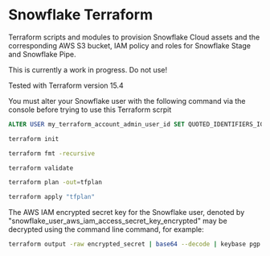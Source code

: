 # Snowflake Terraform

Terraform scripts and modules to provision Snowflake Cloud assets and the corresponding AWS S3 bucket, IAM policy and roles for Snowflake Stage and Snowflake Pipe.

This is currently a work in progress. Do not use!

Tested with Terraform version 15.4

You must alter your Snowflake user with the following command via the console before trying to use this Terraform scrpit

```sql
ALTER USER my_terraform_account_admin_user_id SET QUOTED_IDENTIFIERS_IGNORE_CASE = true;
```


```bash
terraform init

terraform fmt -recursive

terraform validate

terraform plan -out=tfplan

terraform apply "tfplan"
```

The AWS IAM encrypted secret key for the Snowflake user, denoted by "snowflake_user_aws_iam_access_secret_key_encrypted" may be decrypted using the command line command, for example:

```bash
terraform output -raw encrypted_secret | base64 --decode | keybase pgp decrypt
```
